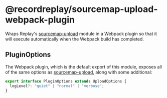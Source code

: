 # @recordreplay/sourcemap-upload-webpack-plugin

Wraps Replay's [sourcemap-upload][1] module in a Webpack plugin so that it
will execute automatically when the Webpack build has completed.

## PluginOptions

The Webpack plugin, which is the default export of this module, exposes all of
the same options as [sourcemap-upload][1], along with some additional:

```typescript
export interface PluginOptions extends UploadOptions {
  logLevel?: "quiet" | "normal" | "verbose";
}
```

[1]: https://github.com/recordreplay/sourcemap-upload
